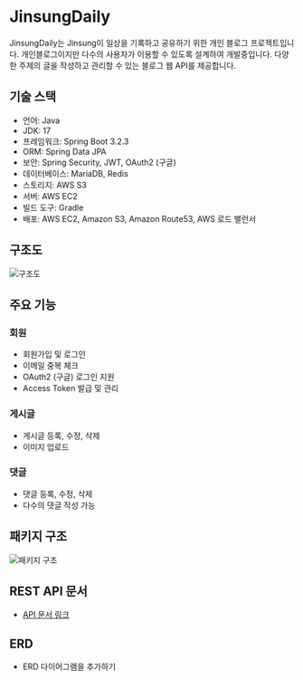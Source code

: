 # JinsungDaily

JinsungDaily는 Jinsung이 일상을 기록하고 공유하기 위한 개인 블로그 프로젝트입니다.
개인블로그이지만 다수의 사용자가 이용할 수 있도록 설계하여 개발중입니다. 
다양한 주제의 글을 작성하고 관리할 수 있는 블로그 웹 API를 제공합니다.

## 기술 스택

- 언어: Java
- JDK: 17
- 프레임워크: Spring Boot 3.2.3
- ORM: Spring Data JPA
- 보안: Spring Security, JWT, OAuth2 (구글)
- 데이터베이스: MariaDB, Redis
- 스토리지: AWS S3
- 서버: AWS EC2
- 빌드 도구: Gradle
- 배포: AWS EC2, Amazon S3, Amazon Route53, AWS 로드 밸런서

## 구조도

![구조도](structure.png)

## 주요 기능

### 회원

- 회원가입 및 로그인
- 이메일 중복 체크
- OAuth2 (구글) 로그인 지원
- Access Token 발급 및 관리

### 게시글

- 게시글 등록, 수정, 삭제
- 이미지 업로드

### 댓글

- 댓글 등록, 수정, 삭제
- 다수의 댓글 작성 가능


## 패키지 구조

![패키지 구조](package_structure.png)

## REST API 문서

- [API 문서 링크](link_to_api_documentation)

## ERD

- ERD 다이어그램을 추가하기

